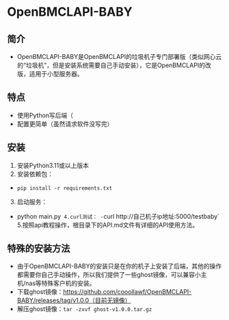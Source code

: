 # OpenBMCLAPI-BABY
## 简介
- OpenBMCLAPI-BABY是OpenBMCLAPI的垃圾机子专门部署版（类似网心云的“垃圾机”，但是安装系统需要自己手动安装），它是OpenBMCLAPI的改版，适用于小型服务器。
## 特点
- 使用Python写后端（
- 配置更简单（虽然请求软件没写完）
## 安装
1. 安装Python3.11或以上版本
2. 安装依赖包：
- `pip install -r requirements.txt`
3. 启动服务：
- python main.py`
4.curl测试：
-`curl http://自己机子ip地址:5000/testbaby`
5.按照api教程操作，根目录下的API.md文件有详细的API使用方法。
## 特殊的安装方法
- 由于OpenBMCLAPI-BABY的安装只是在你的机子上安装了后端，其他的操作都需要你自己手动操作，所以我们提供了一些ghost镜像，可以兼容小主机/nas等特殊客户机的安装。
- 下载ghost镜像：https://github.com/cooollawf/OpenBMCLAPI-BABY/releases/tag/v1.0.0（目前无镜像）
- 解压ghost镜像：`tar -zxvf ghost-v1.0.0.tar.gz`